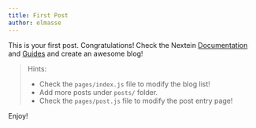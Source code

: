 ```yaml
---
title: First Post
author: elmasse
---
```


This is your first post. Congratulations! Check the Nextein [Documentation](https://nextein.elmasse.io/docs) and [Guides](https://nextein.elmasse.io/guides) and create an awesome blog!

> Hints:
> - Check the `pages/index.js` file to modify the blog list! 
> - Add more posts under `posts/` folder.
> - Check the `pages/post.js` file to modify the post entry page!

Enjoy!
